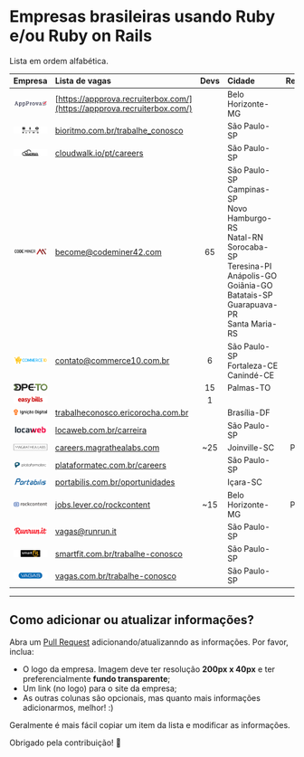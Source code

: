# Empresas brasileiras usando Ruby e/ou Ruby on Rails

Lista em ordem alfabética.

| Empresa                                                                                          | Lista de vagas                                                                   | Devs  | Cidade                                                                                                                                                                   | Remoto? |
| :---                                                                                             | :---                                                                             | :---: | :---                                                                                                                                                                     | :---:   |
| [![App Prova](/companies/appprova.png?raw=true)](http://appprova.com.br/)                        | [https://appprova.recruiterbox.com/](https://appprova.recruiterbox.com/)         |       | Belo Horizonte-MG                                                                                                                                                        |         |
| [![Bio Ritmo](/companies/bio-ritmo.png?raw=true)](https://www.bioritmo.com.br)                   | [bioritmo.com.br/trabalhe_conosco](https://www.bioritmo.com.br/trabalhe_conosco) |       | São Paulo-SP                                                                                                                                                             |         |
| [![CloudWalk](/companies/cloud-walk.png?raw=true)](https://www.cloudwalk.io/pt)                  | [cloudwalk.io/pt/careers](https://www.cloudwalk.io/pt/careers)                   |       | São Paulo-SP                                                                                                                                                             |         |
| [![Codeminer 42](/companies/codeminer.png?raw=true)](https://www.codeminer42.com)                | [become@codeminer42.com](mailto:become@codeminer42.com)                          | 65    | São Paulo-SP<br>Campinas-SP<br>Novo Hamburgo-RS<br>Natal-RN<br>Sorocaba-SP<br>Teresina-PI<br>Anápolis-GO<br>Goiânia-GO<br>Batatais-SP<br>Guarapuava-PR<br>Santa Maria-RS |         |
| [![Commerce 10](/companies/commerce10.png?raw=true)](https://www.commerce10.com.br)              | [contato@commerce10.com.br](mailto:contato@commerce10.com.br)                    | 6     | São Paulo-SP<br>Fortaleza-CE<br>Canindé-CE                                                                                                                               | ✓       | 
| [![Defensoria Pública do Tocantins](/companies/dpeto.png?raw=true)](http://defensoria.to.def.br) |                                                                                  | 15    | Palmas-TO                                                                                                                                                                | ✕       |
| [![Easy Bills](/companies/easy-bills.png?raw=true)](https://www.easybills.io/?locale=pt-BR)      |                                                                                  | 1     |                                                                                                                                                                          | ✓       |
| [![Ignição Digital](/companies/ignicao-digital.png?raw=true)](https://www.ignicaodigital.com.br) | [trabalheconosco.ericorocha.com.br](http://trabalheconosco.ericorocha.com.br)    |       | Brasília-DF                                                                                                                                                              |         |
| [![Locaweb](/companies/locaweb.png?raw=true)](https://www.locaweb.com.br)                        | [locaweb.com.br/carreira](https://www.locaweb.com.br/carreira)                   |       | São Paulo-SP                                                                                                                                                             |         |
| [![Magrathea Labs](/companies/magrathea-labs.png?raw=true)](https://www.magrathealabs.com)       | [careers.magrathealabs.com](https://careers.magrathealabs.com)                   | ~25   | Joinville-SC                                                                                                                                                             | Parcial |
| [![Plataformatec](/companies/plataformatec.png?raw=true)](http://plataformatec.com.br)           | [plataformatec.com.br/careers](http://plataformatec.com.br/careers)              |       | São Paulo-SP                                                                                                                                                             |         |
| [![Portabilis](/companies/portabilis.png?raw=true)](http://portabilis.com.br)                    | [portabilis.com.br/oportunidades](http://portabilis.com.br/oportunidades)        |       | Içara-SC                                                                                                                                                                 | ✓       |
| [![Rock Content](/companies/rockcontent.png?raw=true)](https://rockcontent.com)                  | [jobs.lever.co/rockcontent](https://jobs.lever.co/rockcontent)                   | ~15   | Belo Horizonte-MG                                                                                                                                                        | Parcial |
| [![Runrun.it](/companies/runrun-it.png?raw=true)](https://runrun.it/pt-BR)                       | [vagas@runrun.it](mailto:vagas@runrun.it)                                        |       | São Paulo-SP                                                                                                                                                             |         |
| [![Smart Fit](/companies/smart-fit.png?raw=true)](https://www.smartfit.com.br)                   | [smartfit.com.br/trabalhe-conosco](https://www.smartfit.com.br/trabalhe-conosco) |       | São Paulo-SP                                                                                                                                                             |         |
| [![Vagas.com](/companies/vagas.png?raw=true)](https://www.vagas.com.br)                          | [vagas.com.br/trabalhe-conosco](https://www.vagas.com.br/trabalhe-conosco)       |       | São Paulo-SP                                                                                                                                                             |         |

---

## Como adicionar ou atualizar informações?

Abra um [Pull Request](https://github.com/lucascaton/empresas-brasileiras-usando-ruby/pulls)
adicionando/atualizanndo as informações. Por favor, inclua:

* O logo da empresa. Imagem deve ter resolução **200px x 40px** e ter preferencialmente **fundo transparente**;
* Um link (no logo) para o site da empresa;
* As outras colunas são opcionais, mas quanto mais informações adicionarmos, melhor! :)

Geralmente é mais fácil copiar um item da lista e modificar as informações.

Obrigado pela contribuição! 👊
